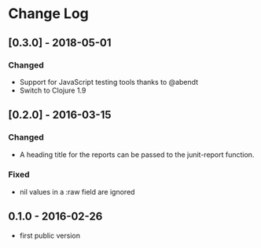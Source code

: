 # Change Log

## [0.3.0] - 2018-05-01
### Changed
- Support for JavaScript testing tools thanks to @abendt
- Switch to Clojure 1.9

## [0.2.0] - 2016-03-15
### Changed
- A heading title for the reports can be passed to the junit-report function.

### Fixed
- nil values in a :raw field are ignored 

## 0.1.0 - 2016-02-26
- first public version
